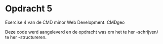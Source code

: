 # Opdracht 5

Exercise 4 van de CMD minor Web Development. CMDgeo

Deze code werd aangeleverd en de opdracht was om het te her -schrijven/ te her -structureren.